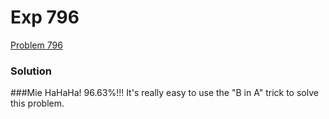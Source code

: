 # Exp 796
[Problem 796](https://leetcode.com/problems/rotate-string/description/)

### Solution
###Mie HaHaHa! 96.63%!!!
It's really easy to use the "B in A" trick to solve this problem.